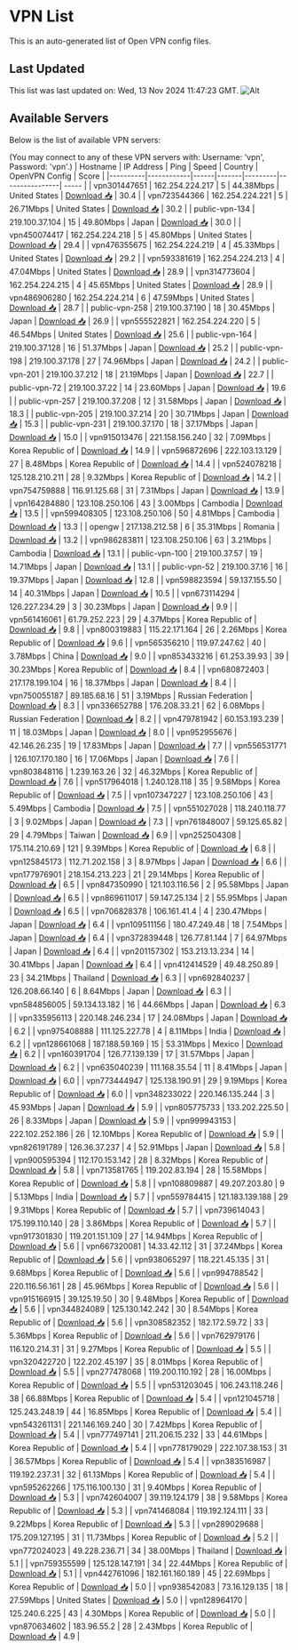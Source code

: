# VPN List

This is an auto-generated list of Open VPN config files.

## Last Updated

This list was last updated on: Wed, 13 Nov 2024 11:47:23 GMT.
![Alt](https://repobeats.axiom.co/api/embed/186b98318ef1479477931607c1ad7d823f12451f.svg "Repobeats analytics image")

## Available Servers

Below is the list of available VPN servers:

(You may connect to any of these VPN servers with: Username: 'vpn', Password: 'vpn'.)
| Hostname | IP Address | Ping | Speed | Country | OpenVPN Config | Score |
|----------|------------|------|-------|---------|----------------| ----- |
| vpn301447651 | 162.254.224.217 | 5 | 44.38Mbps | United States | [Download 📥](./configs/server_0_US.ovpn) | 30.4 |
| vpn723544366 | 162.254.224.221 | 5 | 26.71Mbps | United States | [Download 📥](./configs/server_1_US.ovpn) | 30.2 |
| public-vpn-134 | 219.100.37.104 | 15 | 49.80Mbps | Japan | [Download 📥](./configs/server_2_JP.ovpn) | 30.0 |
| vpn450074417 | 162.254.224.218 | 5 | 45.80Mbps | United States | [Download 📥](./configs/server_3_US.ovpn) | 29.4 |
| vpn476355675 | 162.254.224.219 | 4 | 45.33Mbps | United States | [Download 📥](./configs/server_4_US.ovpn) | 29.2 |
| vpn593381619 | 162.254.224.213 | 4 | 47.04Mbps | United States | [Download 📥](./configs/server_5_US.ovpn) | 28.9 |
| vpn314773604 | 162.254.224.215 | 4 | 45.65Mbps | United States | [Download 📥](./configs/server_6_US.ovpn) | 28.9 |
| vpn486906280 | 162.254.224.214 | 6 | 47.59Mbps | United States | [Download 📥](./configs/server_7_US.ovpn) | 28.7 |
| public-vpn-258 | 219.100.37.190 | 18 | 30.45Mbps | Japan | [Download 📥](./configs/server_8_JP.ovpn) | 26.9 |
| vpn555522821 | 162.254.224.220 | 5 | 46.54Mbps | United States | [Download 📥](./configs/server_9_US.ovpn) | 25.6 |
| public-vpn-164 | 219.100.37.128 | 16 | 51.37Mbps | Japan | [Download 📥](./configs/server_10_JP.ovpn) | 25.2 |
| public-vpn-198 | 219.100.37.178 | 27 | 74.96Mbps | Japan | [Download 📥](./configs/server_11_JP.ovpn) | 24.2 |
| public-vpn-201 | 219.100.37.212 | 18 | 21.19Mbps | Japan | [Download 📥](./configs/server_12_JP.ovpn) | 22.7 |
| public-vpn-72 | 219.100.37.22 | 14 | 23.60Mbps | Japan | [Download 📥](./configs/server_13_JP.ovpn) | 19.6 |
| public-vpn-257 | 219.100.37.208 | 12 | 31.58Mbps | Japan | [Download 📥](./configs/server_14_JP.ovpn) | 18.3 |
| public-vpn-205 | 219.100.37.214 | 20 | 30.71Mbps | Japan | [Download 📥](./configs/server_15_JP.ovpn) | 15.3 |
| public-vpn-231 | 219.100.37.170 | 18 | 37.17Mbps | Japan | [Download 📥](./configs/server_16_JP.ovpn) | 15.0 |
| vpn915013476 | 221.158.156.240 | 32 | 7.09Mbps | Korea Republic of | [Download 📥](./configs/server_17_KR.ovpn) | 14.9 |
| vpn596872696 | 222.103.13.129 | 27 | 8.48Mbps | Korea Republic of | [Download 📥](./configs/server_18_KR.ovpn) | 14.4 |
| vpn524078218 | 125.128.210.211 | 28 | 9.32Mbps | Korea Republic of | [Download 📥](./configs/server_19_KR.ovpn) | 14.2 |
| vpn754759888 | 116.91.125.68 | 31 | 7.31Mbps | Japan | [Download 📥](./configs/server_20_JP.ovpn) | 13.9 |
| vpn164284880 | 123.108.250.106 | 43 | 3.00Mbps | Cambodia | [Download 📥](./configs/server_21_KH.ovpn) | 13.5 |
| vpn599408305 | 123.108.250.106 | 50 | 4.81Mbps | Cambodia | [Download 📥](./configs/server_22_KH.ovpn) | 13.3 |
| opengw | 217.138.212.58 | 6 | 35.31Mbps | Romania | [Download 📥](./configs/server_23_RO.ovpn) | 13.2 |
| vpn986283811 | 123.108.250.106 | 63 | 3.21Mbps | Cambodia | [Download 📥](./configs/server_24_KH.ovpn) | 13.1 |
| public-vpn-100 | 219.100.37.57 | 19 | 14.71Mbps | Japan | [Download 📥](./configs/server_25_JP.ovpn) | 13.1 |
| public-vpn-52 | 219.100.37.16 | 16 | 19.37Mbps | Japan | [Download 📥](./configs/server_26_JP.ovpn) | 12.8 |
| vpn598823594 | 59.137.155.50 | 14 | 40.31Mbps | Japan | [Download 📥](./configs/server_27_JP.ovpn) | 10.5 |
| vpn673114294 | 126.227.234.29 | 3 | 30.23Mbps | Japan | [Download 📥](./configs/server_28_JP.ovpn) | 9.9 |
| vpn561416061 | 61.79.252.223 | 29 | 4.37Mbps | Korea Republic of | [Download 📥](./configs/server_29_KR.ovpn) | 9.8 |
| vpn800319883 | 115.22.171.164 | 26 | 2.26Mbps | Korea Republic of | [Download 📥](./configs/server_30_KR.ovpn) | 9.6 |
| vpn565356210 | 119.97.247.62 | 40 | 3.78Mbps | China | [Download 📥](./configs/server_31_CN.ovpn) | 9.0 |
| vpn853433216 | 61.253.39.93 | 39 | 30.23Mbps | Korea Republic of | [Download 📥](./configs/server_32_KR.ovpn) | 8.4 |
| vpn680872403 | 217.178.199.104 | 16 | 18.37Mbps | Japan | [Download 📥](./configs/server_33_JP.ovpn) | 8.4 |
| vpn750055187 | 89.185.68.16 | 51 | 3.19Mbps | Russian Federation | [Download 📥](./configs/server_34_RU.ovpn) | 8.3 |
| vpn336652788 | 176.208.33.21 | 62 | 6.08Mbps | Russian Federation | [Download 📥](./configs/server_35_RU.ovpn) | 8.2 |
| vpn479781942 | 60.153.193.239 | 11 | 18.03Mbps | Japan | [Download 📥](./configs/server_36_JP.ovpn) | 8.0 |
| vpn952955676 | 42.146.26.235 | 19 | 17.83Mbps | Japan | [Download 📥](./configs/server_37_JP.ovpn) | 7.7 |
| vpn556531771 | 126.107.170.180 | 16 | 17.06Mbps | Japan | [Download 📥](./configs/server_38_JP.ovpn) | 7.6 |
| vpn803848116 | 1.239.163.26 | 32 | 46.32Mbps | Korea Republic of | [Download 📥](./configs/server_39_KR.ovpn) | 7.6 |
| vpn517964018 | 1.240.128.118 | 35 | 9.58Mbps | Korea Republic of | [Download 📥](./configs/server_40_KR.ovpn) | 7.5 |
| vpn107347227 | 123.108.250.106 | 43 | 5.49Mbps | Cambodia | [Download 📥](./configs/server_41_KH.ovpn) | 7.5 |
| vpn551027028 | 118.240.118.77 | 3 | 9.02Mbps | Japan | [Download 📥](./configs/server_42_JP.ovpn) | 7.3 |
| vpn761848007 | 59.125.65.82 | 29 | 4.79Mbps | Taiwan | [Download 📥](./configs/server_43_TW.ovpn) | 6.9 |
| vpn252504308 | 175.114.210.69 | 121 | 9.39Mbps | Korea Republic of | [Download 📥](./configs/server_44_KR.ovpn) | 6.8 |
| vpn125845173 | 112.71.202.158 | 3 | 8.97Mbps | Japan | [Download 📥](./configs/server_45_JP.ovpn) | 6.6 |
| vpn177976901 | 218.154.213.223 | 21 | 29.14Mbps | Korea Republic of | [Download 📥](./configs/server_46_KR.ovpn) | 6.5 |
| vpn847350990 | 121.103.116.56 | 2 | 95.58Mbps | Japan | [Download 📥](./configs/server_47_JP.ovpn) | 6.5 |
| vpn869611017 | 59.147.25.134 | 2 | 55.95Mbps | Japan | [Download 📥](./configs/server_48_JP.ovpn) | 6.5 |
| vpn706828378 | 106.161.41.4 | 4 | 230.47Mbps | Japan | [Download 📥](./configs/server_49_JP.ovpn) | 6.4 |
| vpn109511156 | 180.47.249.48 | 18 | 7.54Mbps | Japan | [Download 📥](./configs/server_50_JP.ovpn) | 6.4 |
| vpn372839448 | 126.77.81.144 | 7 | 64.97Mbps | Japan | [Download 📥](./configs/server_51_JP.ovpn) | 6.4 |
| vpn201157302 | 153.213.13.234 | 14 | 30.41Mbps | Japan | [Download 📥](./configs/server_52_JP.ovpn) | 6.4 |
| vpn412414529 | 49.48.250.89 | 23 | 34.21Mbps | Thailand | [Download 📥](./configs/server_53_TH.ovpn) | 6.3 |
| vpn692840237 | 126.208.66.140 | 6 | 8.64Mbps | Japan | [Download 📥](./configs/server_54_JP.ovpn) | 6.3 |
| vpn584856005 | 59.134.13.182 | 16 | 44.66Mbps | Japan | [Download 📥](./configs/server_55_JP.ovpn) | 6.3 |
| vpn335956113 | 220.148.246.234 | 17 | 24.08Mbps | Japan | [Download 📥](./configs/server_56_JP.ovpn) | 6.2 |
| vpn975408888 | 111.125.227.78 | 4 | 8.11Mbps | India | [Download 📥](./configs/server_57_IN.ovpn) | 6.2 |
| vpn128661068 | 187.188.59.169 | 15 | 53.31Mbps | Mexico | [Download 📥](./configs/server_58_MX.ovpn) | 6.2 |
| vpn160391704 | 126.77.139.139 | 17 | 31.57Mbps | Japan | [Download 📥](./configs/server_59_JP.ovpn) | 6.2 |
| vpn635040239 | 111.168.35.54 | 11 | 8.41Mbps | Japan | [Download 📥](./configs/server_60_JP.ovpn) | 6.0 |
| vpn773444947 | 125.138.190.91 | 29 | 9.19Mbps | Korea Republic of | [Download 📥](./configs/server_61_KR.ovpn) | 6.0 |
| vpn348233022 | 220.146.135.244 | 3 | 45.93Mbps | Japan | [Download 📥](./configs/server_62_JP.ovpn) | 5.9 |
| vpn805775733 | 133.202.225.50 | 26 | 8.33Mbps | Japan | [Download 📥](./configs/server_63_JP.ovpn) | 5.9 |
| vpn999943153 | 222.102.252.186 | 26 | 12.10Mbps | Korea Republic of | [Download 📥](./configs/server_64_KR.ovpn) | 5.9 |
| vpn826191789 | 126.36.37.237 | 4 | 52.91Mbps | Japan | [Download 📥](./configs/server_65_JP.ovpn) | 5.8 |
| vpn900595394 | 112.170.153.142 | 28 | 8.32Mbps | Korea Republic of | [Download 📥](./configs/server_66_KR.ovpn) | 5.8 |
| vpn713581765 | 119.202.83.194 | 28 | 15.58Mbps | Korea Republic of | [Download 📥](./configs/server_67_KR.ovpn) | 5.8 |
| vpn108809887 | 49.207.203.80 | 9 | 5.13Mbps | India | [Download 📥](./configs/server_68_IN.ovpn) | 5.7 |
| vpn559784415 | 121.183.139.188 | 29 | 9.31Mbps | Korea Republic of | [Download 📥](./configs/server_69_KR.ovpn) | 5.7 |
| vpn739614043 | 175.199.110.140 | 28 | 3.86Mbps | Korea Republic of | [Download 📥](./configs/server_70_KR.ovpn) | 5.7 |
| vpn917301830 | 119.201.151.109 | 27 | 14.94Mbps | Korea Republic of | [Download 📥](./configs/server_71_KR.ovpn) | 5.6 |
| vpn667320081 | 14.33.42.112 | 31 | 37.24Mbps | Korea Republic of | [Download 📥](./configs/server_72_KR.ovpn) | 5.6 |
| vpn938065297 | 118.221.45.135 | 31 | 9.68Mbps | Korea Republic of | [Download 📥](./configs/server_73_KR.ovpn) | 5.6 |
| vpn994788542 | 220.116.56.161 | 28 | 45.96Mbps | Korea Republic of | [Download 📥](./configs/server_74_KR.ovpn) | 5.6 |
| vpn915166915 | 39.125.19.50 | 30 | 9.48Mbps | Korea Republic of | [Download 📥](./configs/server_75_KR.ovpn) | 5.6 |
| vpn344824089 | 125.130.142.242 | 30 | 8.54Mbps | Korea Republic of | [Download 📥](./configs/server_76_KR.ovpn) | 5.6 |
| vpn308582352 | 182.172.59.72 | 33 | 5.36Mbps | Korea Republic of | [Download 📥](./configs/server_77_KR.ovpn) | 5.6 |
| vpn762979176 | 116.120.214.31 | 31 | 9.27Mbps | Korea Republic of | [Download 📥](./configs/server_78_KR.ovpn) | 5.5 |
| vpn320422720 | 122.202.45.197 | 35 | 8.01Mbps | Korea Republic of | [Download 📥](./configs/server_79_KR.ovpn) | 5.5 |
| vpn277478068 | 119.200.110.192 | 28 | 16.00Mbps | Korea Republic of | [Download 📥](./configs/server_80_KR.ovpn) | 5.5 |
| vpn531203045 | 106.243.118.246 | 38 | 66.88Mbps | Korea Republic of | [Download 📥](./configs/server_81_KR.ovpn) | 5.4 |
| vpn121045718 | 125.243.248.19 | 44 | 16.85Mbps | Korea Republic of | [Download 📥](./configs/server_82_KR.ovpn) | 5.4 |
| vpn543261131 | 221.146.169.240 | 30 | 7.42Mbps | Korea Republic of | [Download 📥](./configs/server_83_KR.ovpn) | 5.4 |
| vpn777497141 | 211.206.15.232 | 33 | 44.61Mbps | Korea Republic of | [Download 📥](./configs/server_84_KR.ovpn) | 5.4 |
| vpn778179029 | 222.107.38.153 | 31 | 36.57Mbps | Korea Republic of | [Download 📥](./configs/server_85_KR.ovpn) | 5.4 |
| vpn383516987 | 119.192.237.31 | 32 | 61.13Mbps | Korea Republic of | [Download 📥](./configs/server_86_KR.ovpn) | 5.4 |
| vpn595262266 | 175.116.100.130 | 31 | 9.40Mbps | Korea Republic of | [Download 📥](./configs/server_87_KR.ovpn) | 5.3 |
| vpn742604007 | 39.119.124.179 | 38 | 9.58Mbps | Korea Republic of | [Download 📥](./configs/server_88_KR.ovpn) | 5.3 |
| vpn741468084 | 119.192.124.111 | 33 | 9.22Mbps | Korea Republic of | [Download 📥](./configs/server_89_KR.ovpn) | 5.3 |
| vpn289029688 | 175.209.127.195 | 31 | 11.73Mbps | Korea Republic of | [Download 📥](./configs/server_90_KR.ovpn) | 5.2 |
| vpn772024023 | 49.228.236.71 | 34 | 38.00Mbps | Thailand | [Download 📥](./configs/server_91_TH.ovpn) | 5.1 |
| vpn759355599 | 125.128.147.191 | 34 | 22.44Mbps | Korea Republic of | [Download 📥](./configs/server_92_KR.ovpn) | 5.1 |
| vpn442761096 | 182.161.160.189 | 45 | 22.69Mbps | Korea Republic of | [Download 📥](./configs/server_93_KR.ovpn) | 5.0 |
| vpn938542083 | 73.16.129.135 | 18 | 27.59Mbps | United States | [Download 📥](./configs/server_94_US.ovpn) | 5.0 |
| vpn128964170 | 125.240.6.225 | 43 | 4.30Mbps | Korea Republic of | [Download 📥](./configs/server_95_KR.ovpn) | 5.0 |
| vpn870634602 | 183.96.55.2 | 28 | 2.43Mbps | Korea Republic of | [Download 📥](./configs/server_96_KR.ovpn) | 4.9 |
